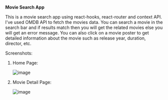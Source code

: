 **Movie Search App**

This is a movie search app using react-hooks, react-router and context API. I've used OMDB API to fetch the movies data. You can search a movie in the search bar and if results match then you will get the related movies else you will get an error message. You can also click on a movie poster to get detailed information about the movie such as release year, duration, director, etc.

Screenshots:
1. Home Page:
   
   ![image](https://github.com/user-attachments/assets/9ebd1aa7-c538-4a43-9cf5-26b69d7d7922)


   
2. Movie Detail Page:
   
   ![image](https://github.com/user-attachments/assets/1be1b1f6-1e16-497c-aced-aea284e4b828)

